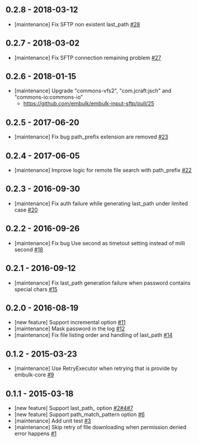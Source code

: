 ## 0.2.8 - 2018-03-12
* [maintenance] Fix SFTP non existent last_path [#28](https://github.com/embulk/embulk-input-sftp/pull/28)

## 0.2.7 - 2018-03-02
* [maintenance] Fix SFTP connection remaining problem [#27](https://github.com/sakama/embulk-input-sftp/pull/27)

## 0.2.6 - 2018-01-15
- [maintenance] Upgrade "commons-vfs2", "com.jcraft:jsch" and "commons-io:commons-io"
  - https://github.com/embulk/embulk-input-sftp/pull/25

## 0.2.5 - 2017-06-20

* [maintenance] Fix bug path_prefix extension are removed [#23](https://github.com/sakama/embulk-input-sftp/pull/23)

## 0.2.4 - 2017-06-05

* [maintenance] Improve logic for remote file search with path_prefix  [#22](https://github.com/sakama/embulk-input-sftp/pull/22)

## 0.2.3 - 2016-09-30

* [maintenance] Fix auth failure while generating last_path under limited case [#20](https://github.com/sakama/embulk-input-sftp/pull/20)

## 0.2.2 - 2016-09-26

* [maintenance] Fix bug Use second as timetout setting instead of milli second [#18](https://github.com/embulk/embulk-input-sftp/pull/18)

## 0.2.1 - 2016-09-12
* [maintenance] Fix last_path generation failure when password contains special chars [#15](https://github.com/sakama/embulk-input-sftp/pull/15)

## 0.2.0 - 2016-08-19

* [new feature] Support incremental option [#11](https://github.com/sakama/embulk-input-sftp/pull/11)
* [maintenance] Mask password in the log [#12](https://github.com/sakama/embulk-input-sftp/pull/12)
* [maintenance] Fix file listing order and handling of last_path [#14](https://github.com/sakama/embulk-input-sftp/pull/14)

## 0.1.2 - 2015-03-23

* [maintenance] Use RetryExecutor when retrying that is provide by embulk-core [#9](https://github.com/sakama/embulk-input-sftp/pull/9)

## 0.1.1 - 2015-03-18

* [new feature] Support last_path_ option [#2](https://github.com/sakama/embulk-input-sftp/pull/2)[#4](https://github.com/sakama/embulk-input-sftp/pull/4)[#7](https://github.com/sakama/embulk-input-sftp/pull/7)
* [new feature] Support path_match_pattern option [#6](https://github.com/sakama/embulk-input-sftp/pull/6)
* [maintenance] Add unit test [#3](https://github.com/sakama/embulk-input-sftp/pull/3)
* [maintenance] Skip retry of file downloading when permission denied error happens [#1](https://github.com/sakama/embulk-input-sftp/pull/1)
